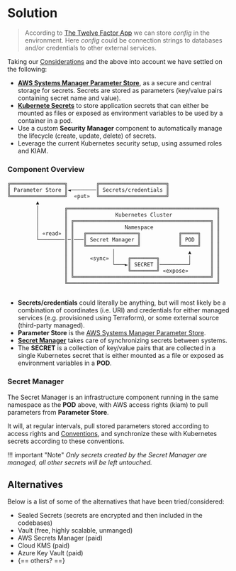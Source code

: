 # Solution

> According to [The Twelve Factor App](https://12factor.net/config) we can store _config_ in the environment. Here _config_ could be connection strings to databases and/or credentials to other external services.

 Taking our [Considerations](/#considerations) and the above into account we have settled on the following:

* __[AWS Systems Manager Parameter Store](/parameter-store)__, as a secure and central storage for secrets. Secrets are stored as parameters (key/value pairs containing secret name and value).
* __[Kubernete Secrets](https://kubernetes.io/docs/concepts/configuration/secret)__ to store application secrets that can either be mounted as files or exposed as environment variables to be used by a container in a pod.
* Use a custom __Security Manager__ component to automatically manage the lifecycle (create, update, delete) of secrets.
* Leverage the current Kubernetes security setup, using assumed roles and KIAM.

### Component Overview

```
╔═════════════════╗         ╔═════════════════════╗  
║ Parameter Store ║◄────────║ Secrets/credentials ║  
╚═════════════════╝  «put»  ╚═════════════════════╝  
         ▲                    
         │        ╔═══════════════════════════════════════════════╗
         │        ║               Kubernetes Cluster              ║
         │        ║ ╔═══════════════════════════════════════════╗ ║
         │        ║ ║                Namespace                  ║ ║
         │ «read» ║ ║   ╔════════════════╗            ╔═════╗   ║ ║
         └────────║─║───║ Secret Manager ║            ║ POD ║   ║ ║
                  ║ ║   ╚════════════════╝            ╚═════╝   ║ ║
                  ║ ║            │                       ▲      ║ ║
                  ║ ║     «sync» │    ╔════════╗         │      ║ ║
                  ║ ║            └───►║ SECRET ║─────────┘      ║ ║
                  ║ ║                 ╚════════╝ «expose»       ║ ║
                  ║ ╚═══════════════════════════════════════════╝ ║
                  ╚═══════════════════════════════════════════════╝


```

* __Secrets/credentials__ could literally be anything, but will most likely be a combination of coordinates (i.e. URI) and credentials for either managed services (e.g. provisioned using Terraform), or some external source (third-party managed).
* __Parameter Store__ is the [AWS Systems Manager Parameter Store](/parameter-store).
* __[Secret Manager](#secret-manager)__ takes care of synchronizing secrets between systems.
* The __SECRET__ is a collection of key/value pairs that are collected in a single Kubernetes secret that is either mounted as a file or exposed as environment variables in a __POD__.

### Secret Manager

The Secret Manager is an infrastructure component running in the same namespace as the __POD__ above, with AWS access rights (kiam) to pull parameters from __Parameter Store__.

It will, at regular intervals, pull stored parameters stored according to access rights and [Conventions](/usage#conventions), and synchronize these with Kubernetes secrets according to these conventions.

!!! important "Note"
    *Only secrets created by the Secret Manager are managed, all other secrets will be left untouched.*

## Alternatives

Below is a list of some of the alternatives that have been tried/considered:

* Sealed Secrets (secrets are encrypted and then included in the codebases)
* Vault (free, highly scalable, unmanged)
* AWS Secrets Manager (paid)
* Cloud KMS (paid)
* Azure Key Vault (paid)
* {== others? ==}
